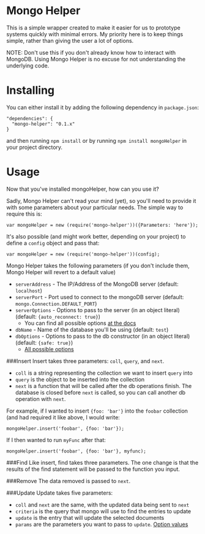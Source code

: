 Mongo Helper
===========
This is a simple wrapper created to make it easier for us to prototype systems quickly with minimal errors.  My priority here is to keep things simple, rather than giving the user a lot of options.

NOTE: Don't use this if you don't already know how to interact with MongoDB.  Using Mongo Helper is no excuse for not understanding the underlying code.

Installing
=========
You can either install it by adding the following dependency in `package.json`:

    "dependencies": {
      "mongo-helper": "0.1.x"
    }
    
and then running `npm install` or by running `npm install mongoHelper` in your project directory.

Usage
=====
Now that you've installed mongoHelper, how can you use it?

Sadly, Mongo Helper can't read your mind (yet), so you'll need to provide it with some parameters about your particular needs.  The simple way to require this is:

    var mongoHelper = new (require('mongo-helper'))({Parameters: 'here'});
    
It's also possible (and might work better, depending on your project) to define a `config` object and pass that:

    var mongoHelper = new (require('mongo-helper'))(config);
    
Mongo Helper takes the following parameters (if you don't include them, Mongo Helper will revert to a default value)

 - `serverAddress` - The IP/Address of the MongoDB server (default: `localhost`)
 - `serverPort` - Port used to connect to the mongoDB server (default: `mongo.Connection.DEFAULT_PORT`)
 - `serverOptions` - Options to pass to the server (in an object literal) (default: `{auto_reconnect: true}`)
   - You can find all possible options [at the docs](http://mongodb.github.com/node-mongodb-native/api-generated/server.html#constructor)
 - `dbName` - Name of the database you'll be using (default: `test`)
 - `dbOptions` - Options to pass to the db constructor (in an object literal) (default: `{safe: true}`)
   - [All possible options](http://mongodb.github.com/node-mongodb-native/api-generated/db.html#constructor)

###Insert
Insert takes three parameters: `coll`, `query`, and `next`.

 - `coll` is a string representing the collection we want to insert `query` into
 - `query` is the object to be inserted into the collection
 - `next` is a function that will be called after the db operations finish.  The database is closed before `next` is called, so you can call another db operation with `next`.
 
For example, if I wanted to insert `{foo: 'bar'}` into the `foobar` collection (and had required it like above, I would write:

    mongoHelper.insert('foobar', {foo: 'bar'});
    
If I then wanted to run `myFunc` after that:

    mongoHelper.insert('foobar', {foo: 'bar'}, myfunc);
    
###Find
Like insert, find takes three parameters.  The one change is that the results of the find statement will be passed to the function you input.

###Remove
The data removed is passed to `next`.

###Update
Update takes five parameters:

 - `coll` and `next` are the same, with the updated data being sent to `next`
 - `criteria` is the query that mongo will use to find the entries to update
 - `update` is the entry that will update the selected documents
 - `params` are the parameters you want to pass to `update`.  [Option values](http://mongodb.github.com/node-mongodb-native/markdown-docs/insert.html#update)
